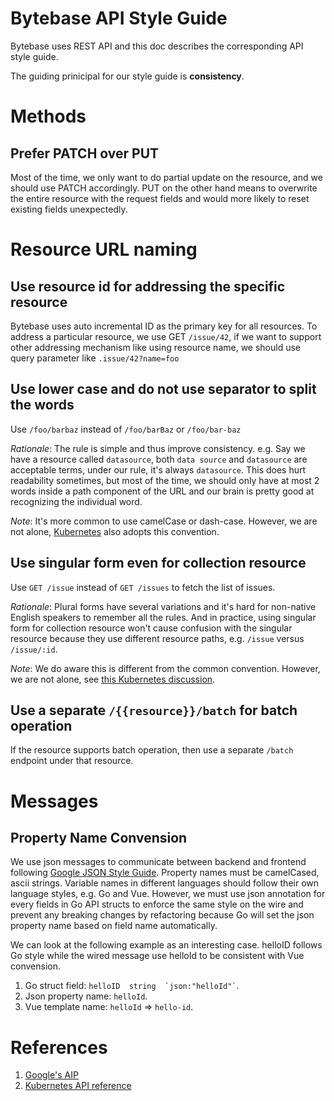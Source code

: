 # Bytebase API Style Guide

Bytebase uses REST API and this doc describes the corresponding API style guide.

The guiding prinicipal for our style guide is **consistency**.

# Methods

## Prefer PATCH over PUT

Most of the time, we only want to do partial update on the resource, and we should use PATCH accordingly. PUT on the other hand means to overwrite the entire resource with the request fields and would more likely to reset existing fields unexpectedly.

# Resource URL naming

## Use resource id for addressing the specific resource

Bytebase uses auto incremental ID as the primary key for all resources. To address a particular resource, we use GET `/issue/42`, if we want to support other addressing mechanism like using resource name, we should use query parameter like `.issue/42?name=foo`

## Use lower case and do not use separator to split the words

Use `/foo/barbaz` instead of `/foo/barBaz` or `/foo/bar-baz`

_Rationale_: The rule is simple and thus improve consistency. e.g. Say we have a resource called `datasource`, both `data source` and `datasource` are acceptable terms, under our rule, it's always `datasource`. This does hurt readability sometimes, but most of the time, we should only have at most 2 words inside a path component of the URL and our brain is pretty good at recognizing the individual word.

_Note_: It's more common to use camelCase or dash-case. However, we are not alone, [Kubernetes](https://kubernetes.io/docs/reference/) also adopts this convention.

## Use singular form even for collection resource

Use `GET /issue` instead of `GET /issues` to fetch the list of issues.

_Rationale_: Plural forms have several variations and it's hard for non-native English speakers to remember all the rules. And in practice, using singular form for collection resource won't cause confusion with the singular resource because they use different resource paths, e.g. `/issue` versus `/issue/:id`.

_Note_: We do aware this is different from the common convention. However, we are not alone, see [this Kubernetes discussion](https://github.com/kubernetes/kubernetes/issues/18622).

## Use a separate `/{{resource}}/batch` for batch operation

If the resource supports batch operation, then use a separate `/batch` endpoint under that resource.

# Messages

## Property Name Convension

We use json messages to communicate between backend and frontend following [Google JSON Style Guide](https://google.github.io/styleguide/jsoncstyleguide.xml). Property names must be camelCased, ascii strings. Variable names in different languages should follow their own language styles, e.g. Go and Vue. However, we must use json annotation for every fields in Go API structs to enforce the same style on the wire and prevent any breaking changes by refactoring because Go will set the json property name based on field name automatically.

We can look at the following example as an interesting case. helloID follows Go style while the wired message use helloId to be consistent with Vue convension.

1. Go struct field: ``` helloID  string  `json:"helloId"` ```.
1. Json property name: ``` helloId ```.
1. Vue template name: ``` helloId ``` => ``` hello-id ```.

# References

1. [Google's AIP](https://google.aip.dev/)
1. [Kubernetes API reference](https://kubernetes.io/docs/reference/)
